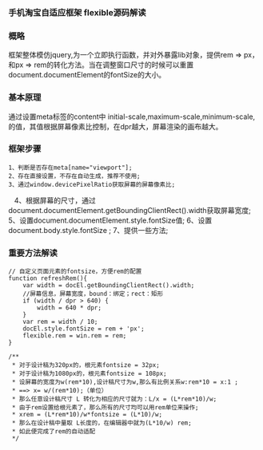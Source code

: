 ### 手机淘宝自适应框架 flexible源码解读

### 概略
<p>框架整体模仿jquery,为一个立即执行函数，并对外暴露lib对象，提供rem => px，和px => rem的转化方法。当在调整窗口尺寸的时候可以重置document.documentElement的fontSize的大小。</p>

### 基本原理
<p>通过设置meta标签的content中 initial-scale,maximum-scale,minimum-scale,的值，其值根据屏幕像素比控制，在dpr越大，屏幕渲染的画布越大。</p>

### 框架步骤
    1、判断是否存在meta[name="viewport"];
    2、存在直接设置，不存在自动生成，推荐不使用;
    3、通过window.devicePixelRatio获取屏幕的屏幕像素比;
    4、根据屏幕的尺寸，通过 document.documentElement.getBoundingClientRect().width获取屏幕宽度;
    5、设置document.documentElement.style.fontSize值;
    6、设置document.body.style.fontSize ;
    7、提供一些方法;
    
### 重要方法解读
     
    // 自定义页面元素的fontsize，方便rem的配置
    function refreshRem(){
        var width = docEl.getBoundingClientRect().width;
        //屏幕信息，屏幕宽度，bound：绑定；rect：矩形
        if (width / dpr > 640) {
            width = 640 * dpr;
        }
        var rem = width / 10;
        docEl.style.fontSize = rem + 'px';
        flexible.rem = win.rem = rem;
    }
       
    /**
     * 对于设计稿为320px的，根元素fontsize = 32px;
     * 对于设计稿为1080px的，根元素fontsize = 108px;
     * 设屏幕的宽度为w(rem*10),设计稿尺寸为w,那么有比例关系w:rem*10 = x:1 ;
     * ==> x= w/(rem*10);（单位）
     * 那么任意设计稿尺寸 L 转化为相应的尺寸就为：L/x = (L*rem*10)/w;
     * 由于rem设置给根元素了，那么所有的尺寸均可以用rem单位来操作;
     * xrem = (L*rem*10)/w*fontsize = (L*10)/w;
     * 那么在设计稿中量取 L长度的，在编辑器中就为(L*10/w) rem;
     * 如此便完成了rem的自动适配
     */ 
